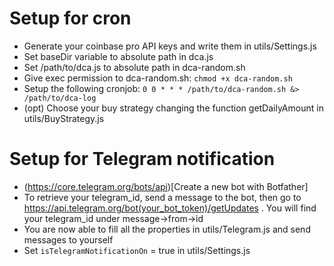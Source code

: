 # Setup for cron

- Generate your coinbase pro API keys and write them in utils/Settings.js
- Set baseDir variable to absolute path in dca.js
- Set /path/to/dca.js to absolute path in dca-random.sh
- Give exec permission to dca-random.sh: `chmod +x dca-random.sh`
- Setup the following cronjob: `0 0 * * * /path/to/dca-random.sh &> /path/to/dca-log`
- (opt) Choose your buy strategy changing the function getDailyAmount in utils/BuyStrategy.js


# Setup for Telegram notification

- (https://core.telegram.org/bots/api)[Create a new bot with Botfather]
- To retrieve your telegram_id, send a message to the bot, then go to https://api.telegram.org/bot(your_bot_token)/getUpdates . You will find your telegram_id under message->from->id
- You are now able to fill all the properties in utils/Telegram.js and send messages to yourself
- Set ```isTelegramNotificationOn``` = true in utils/Settings.js
